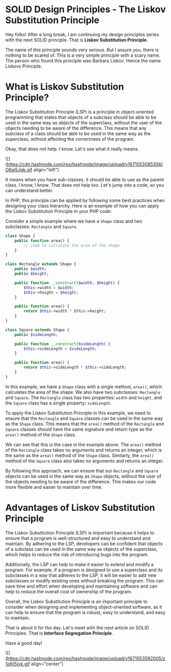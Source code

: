 # SOLID Design Principles - The Liskov Substitution Principle

Hey folks! After a long break, I am continuing my design principles series with the next SOLID principle. That is **Liskov Substitution Principle**.

The name of this principle sounds very serious. But I assure you, there is nothing to be scared of. This is a very simple principle with a scary name. The person who found this principle was Barbara Liskov. Hence the name Liskovs Principle.

# What is Liskov Substitution Principle?

The Liskov Substitution Principle (LSP) is a principle in object-oriented programming that states that objects of a subclass should be able to be used in the same way as objects of the superclass, without the user of the objects needing to be aware of the difference. This means that any subclass of a class should be able to be used in the same way as the superclass, without affecting the correctness of the program.

Okay, that does not help. I know. Let's see what it really means.

![](https://cdn.hashnode.com/res/hashnode/image/upload/v1671553085356/OItaj5Jgk.gif align="left")

It means when you have sub-classes, it should be able to use as the parent class. I know, I know. That does not help too. Let's jump into a code, so you can understand better.

In PHP, this principle can be applied by following some best practices when designing your class hierarchy. Here is an example of how you can apply the Liskov Substitution Principle in your PHP code:

Consider a simple example where we have a `Shape` class and two subclasses: `Rectangle` and `Square`.

```php
class Shape {
    public function area() {
        // code to calculate the area of the shape
    }
}

class Rectangle extends Shape {
    public $width;
    public $height;

    public function __construct($width, $height) {
        $this->width = $width;
        $this->height = $height;
    }

    public function area() {
        return $this->width * $this->height;
    }
}

class Square extends Shape {
    public $sideLength;

    public function __construct($sideLength) {
        $this->sideLength = $sideLength;
    }

    public function area() {
        return $this->sideLength * $this->sideLength;
    }
}
```

In this example, we have a `Shape` class with a single method, `area()`, which calculates the area of the shape. We also have two subclasses: `Rectangle` and `Square`. The `Rectangle` class has two properties: `width` and `height`, and the `Square` class has a single property: `sideLength`.

To apply the Liskov Substitution Principle in this example, we need to ensure that the `Rectangle` and `Square` classes can be used in the same way as the `Shape` class. This means that the `area()` method of the `Rectangle` and `Square` classes should have the same signature and return type as the `area()` method of the `Shape` class.

We can see that this is the case in the example above. The `area()` method of the `Rectangle` class takes no arguments and returns an integer, which is the same as the `area()` method of the `Shape` class. Similarly, the `area()` method of the `Square` class also takes no arguments and returns an integer.

By following this approach, we can ensure that our `Rectangle` and `Square` objects can be used in the same way as `Shape` objects, without the user of the objects needing to be aware of the difference. This makes our code more flexible and easier to maintain over time.

# **Advantages** of Liskov Substitution Principle

The Liskov Substitution Principle (LSP) is important because it helps to ensure that a program is well-structured and easy to understand and maintain. By adhering to the LSP, developers can be confident that objects of a subclass can be used in the same way as objects of the superclass, which helps to reduce the risk of introducing bugs into the program.

Additionally, the LSP can help to make it easier to extend and modify a program. For example, if a program is designed to use a superclass and its subclasses in a way that adheres to the LSP, it will be easier to add new subclasses or modify existing ones without breaking the program. This can save time and effort when developing and maintaining software and can help to reduce the overall cost of ownership of the program.

Overall, the Liskov Substitution Principle is an important principle to consider when designing and implementing object-oriented software, as it can help to ensure that the program is robust, easy to understand, and easy to maintain.

That is about it for the day. Let's meet with the next article on SOLID Principles. That is **Interface Segregation Principle**.

Have a good day!

![](https://cdn.hashnode.com/res/hashnode/image/upload/v1671553592005/z1oKt5iyk.gif align="center")